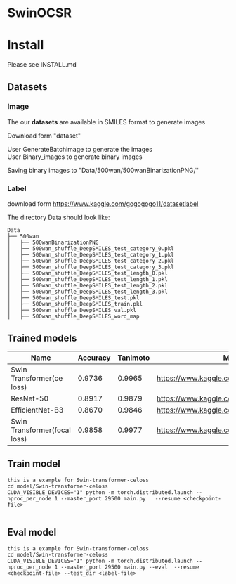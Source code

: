 # SwinOCSR



# Install

Please see INSTALL.md

## Datasets

### Image

The our **datasets** are available in SMILES format to generate images

Download form "dataset"

User GenerateBatchimage to generate the images  
User Binary_images to generate binary images  

Saving binary images to  "Data/500wan/500wanBinarizationPNG/"

### Label

download form https://www.kaggle.com/gogogogo11/datasetlabel

The directory Data should look like:

```
Data
├── 500wan
│   ├── 500wanBinarizationPNG
│   ├── 500wan_shuffle_DeepSMILES_test_category_0.pkl
│   ├── 500wan_shuffle_DeepSMILES_test_category_1.pkl
│   ├── 500wan_shuffle_DeepSMILES_test_category_2.pkl
│   ├── 500wan_shuffle_DeepSMILES_test_category_3.pkl
│   ├── 500wan_shuffle_DeepSMILES_test_length_0.pkl
│   ├── 500wan_shuffle_DeepSMILES_test_length_1.pkl
│   ├── 500wan_shuffle_DeepSMILES_test_length_2.pkl
│   ├── 500wan_shuffle_DeepSMILES_test_length_3.pkl
│   ├── 500wan_shuffle_DeepSMILES_test.pkl
│   ├── 500wan_shuffle_DeepSMILES_train.pkl
│   ├── 500wan_shuffle_DeepSMILES_val.pkl
│   ├── 500wan_shuffle_DeepSMILES_word_map
```

## Trained models

| Name                         | Accuracy | Tanimoto | Model                                    |
| ---------------------------- | -------- | -------- | ---------------------------------------- |
| Swin Transformer(ce loss)    | 0.9736   | 0.9965   | https://www.kaggle.com/gogogogo11/moedel |
| ResNet-50                    | 0.8917   | 0.9879   | https://www.kaggle.com/gogogogo11/moedel |
| EfficientNet-B3              | 0.8670   | 0.9846   | https://www.kaggle.com/gogogogo11/moedel |
| Swin Transformer(focal loss) | 0.9858   | 0.9977   | https://www.kaggle.com/gogogogo11/moedel |





## Train model

```
this is a example for Swin-transformer-celoss
cd model/Swin-transformer-celoss
CUDA_VISIBLE_DEVICES="1" python -m torch.distributed.launch --nproc_per_node 1 --master_port 29500 main.py   --resume <checkpoint-file> 


```



## Eval model

```
this is a example for Swin-transformer-celoss
cd model/Swin-transformer-celoss
CUDA_VISIBLE_DEVICES="1" python -m torch.distributed.launch --nproc_per_node 1 --master_port 29500 main.py --eval  --resume <checkpoint-file> --test_dir <label-file>


```
